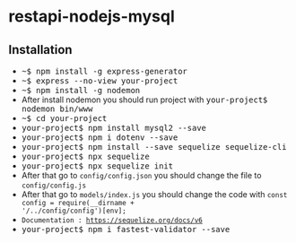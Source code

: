 # restapi-nodejs-mysql
## Installation

- <kbd>~$ npm install -g express-generator</kbd>
- <kbd>~$ express --no-view your-project</kbd>
- <kbd>~$ npm install -g nodemon</kbd>
- After install nodemon you should run project with <kbd>your-project$ nodemon bin/www</kbd>
- <kbd>~$ cd your-project</kbd>
- <kbd>your-project$ npm install mysql2 --save</kbd>
- <kbd>your-project$ npm i dotenv --save</kbd>
- <kbd>your-project$ npm install --save sequelize sequelize-cli</kbd>
- <kbd>your-project$ npx sequelize</kbd>
- <kbd>your-project$ npx sequelize init</kbd>
- After that go to <code>config/config.json</code> you should change the file to <code>config/config.js</code>
- After that go to <code>models/index.js</code> you should change the code with <code>const config = require(__dirname + '/../config/config')[env];</code>
- <code>Documentation : https://sequelize.org/docs/v6</code>
- <kbd>your-project$ npm i fastest-validator --save</kbd>
